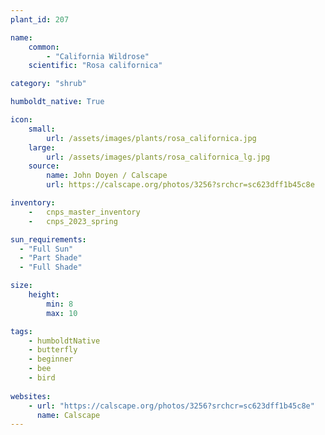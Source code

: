 ```yaml
---
plant_id: 207 

name: 
    common:  
        - "California Wildrose" 
    scientific: "Rosa californica"  

category: "shrub"

humboldt_native: True

icon: 
    small: 
        url: /assets/images/plants/rosa_californica.jpg
    large: 
        url: /assets/images/plants/rosa_californica_lg.jpg
    source: 
        name: John Doyen / Calscape 
        url: https://calscape.org/photos/3256?srchcr=sc623dff1b45c8e

inventory: 
    -   cnps_master_inventory
    -   cnps_2023_spring

sun_requirements:
  - "Full Sun"
  - "Part Shade"
  - "Full Shade"

size:
    height: 
        min: 8 
        max: 10

tags:
    - humboldtNative
    - butterfly
    - beginner
    - bee
    - bird
 
websites: 
    - url: "https://calscape.org/photos/3256?srchcr=sc623dff1b45c8e"
      name: Calscape
---
```

